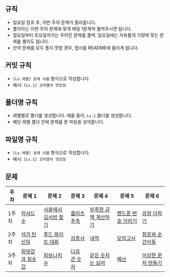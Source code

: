 ## 규칙

- 일요일 점호 후, 이번 주의 문제가 올라옵니다.
- 풀이자는 이번 주의 문제에 맞게 매일 1문제씩 풀어주시면 됩니다.
- 월요일부터 토요일까지는 주어진 문제를 풀며, 일요일에는 자유롭게 기량에 맞는 문제를 풀어도 됩니다.
- 만약 문제를 모두 풀지 못할 경우, 엽사를 README에 올리게 됩니다.

## 커밋 규칙
- `[Lv.레벨] 문제 이름` 형식으로 작성합니다.
- 예시: `[Lv.1] 코카콜라 맛있엉`

## 폴더명 규칙
- 레벨별로 폴더를 생성합니다. 예를 들어, `Lv.1` 폴더를 생성합니다.
- 해당 레벨 폴더 안에 문제를 푼 파일을 넣어줍니다.

## 파일명 규칙
- `[Lv.레벨] 문제 이름` 형식으로 작성합니다.
- 예시: `[Lv.1] 코카콜라 맛있엉`

## 문제

| **주차** | **문제 1**      | **문제 2**       | **문제 3**   | **문제 4**  | **문제 5**        | **문제 6**        |
|--------|---------------|----------------|------------|-----------|-----------------|-----------------|
| 1주차  | [하샤드 수](https://school.programmers.co.kr/learn/courses/30/lessons/12947) | [서울에서 김서방 찾기](https://school.programmers.co.kr/learn/courses/30/lessons/12919)      | [콜라츠 추측](https://school.programmers.co.kr/learn/courses/30/lessons/12943) | [부족한 금액 계산하기](https://school.programmers.co.kr/learn/courses/30/lessons/82612)  | [핸드폰 번호 가리기](https://school.programmers.co.kr/learn/courses/30/lessons/12948) | [음양 더하기](https://school.programmers.co.kr/learn/courses/30/lessons/76501)
| 2주차  | [석가 탄신일](https://namu.wiki/w/%EB%B6%80%EC%B2%98%EB%8B%98%EC%98%A4%EC%8B%A0%EB%82%A0) | [푸드 파이트 대회](https://school.programmers.co.kr/learn/courses/30/lessons/134240)      | [삼총사](https://school.programmers.co.kr/learn/courses/30/lessons/131705) | [내적](https://school.programmers.co.kr/learn/courses/30/lessons/70128)  | [모의고사](https://school.programmers.co.kr/learn/courses/30/lessons/42840) | [점프와 순간이동](https://school.programmers.co.kr/learn/courses/30/lessons/12980)
| 3주차  | [최댓값과 최솟값](https://school.programmers.co.kr/learn/courses/30/lessons/12939) | [피보나치 수](https://school.programmers.co.kr/learn/courses/30/lessons/12945)      | [다음 큰 숫자](https://school.programmers.co.kr/learn/courses/30/lessons/12911) | [같은 숫자는 싫어](https://school.programmers.co.kr/learn/courses/30/lessons/12906)  | [예산](https://school.programmers.co.kr/learn/courses/30/lessons/12982) | [이상한 문자 만들기](https://school.programmers.co.kr/learn/courses/30/lessons/12930)